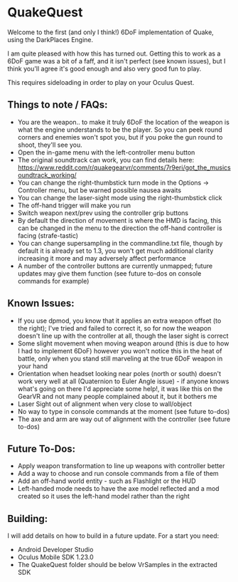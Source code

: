 QuakeQuest
==========

Welcome to the first (and only I think!) 6DoF implementation of Quake, using the DarkPlaces Engine.

I am quite pleased with how this has turned out. Getting this to work as a 6DoF game was a bit of a faff, and it isn't perfect (see known issues), but I think you'll agree it's good enough and also very good fun to play.

This requires sideloading in order to play on your Oculus Quest.

Things to note / FAQs:
----------------------
* You are the weapon.. to make it truly 6DoF the location of the weapon is what the engine understands to be the player. So you can peek round corners and enemies won't spot you, but if you poke the gun round to shoot, they'll see you.
* Open the in-game menu with the left-controller menu button
* The original soundtrack can work, you can find details here: https://www.reddit.com/r/quakegearvr/comments/7r9eri/got_the_musicsoundtrack_working/
* You can change the right-thumbstick turn mode in the Options -> Controller menu, but be warned possible nausea awaits
* You can change the laser-sight mode using the right-thumbstick click
* The off-hand trigger will make you run
* Switch weapon next/prev using the controller grip buttons
* By default the direction of movement is where the HMD is facing, this can be changed in the menu to the direction the off-hand controller is facing (strafe-tastic)
* You can change supersampling in the commandline.txt file, though by default it is already set to 1.3, you won't get much additional clarity increasing it more and may adversely affect performance
* A number of the controller buttons are currently unmapped; future updates may give them function (see future to-dos on console commands for example)

Known Issues:
-------------
* If you use dpmod, you know that it applies an extra weapon offset (to the right); I've tried and failed to correct it, so for now the weapon doesn't line up with the controller at all, though the laser sight is correct
* Some slight movement when moving weapon around (this is due to how I had to implement 6DoF) however you won't notice this in the heat of battle, only when you stand still marveling at the true 6DoF weapon in your hand
* Orientation when headset looking near poles (north or south) doesn't work very well at all (Quaternion to Euler Angle issue) - if anyone knows what's going on there I'd appreciate some help!, it was like this on the GearVR and not many people complained about it, but it bothers me
* Laser Sight out of alignment when very close to wall/object
* No way to type in console commands at the moment (see future to-dos)
* The axe and arm are way out of alignment with the controller (see future to-dos)

Future To-Dos:
--------------
* Apply weapon transformation to line up weapons with controller better
* Add a way to choose and run console commands from a file of them
* Add an off-hand world entity - such as Flashlight or the HUD
* Left-handed mode needs to have the axe model reflected and a mod created so it uses the left-hand model rather than the right

Building:
---------

I will add details on how to build in a future update. For a start you need:

* Android Developer Studio
* Oculus Mobile SDK 1.23.0
* The QuakeQuest folder should be below VrSamples in the extracted SDK
